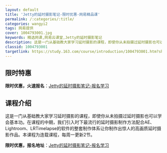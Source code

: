 ```yaml
---
layout: default
title: 'Jetty的延时摄影笔记-限时优惠-网易精品课'
permalink: /:categories/:title/
categories: wangyi2
tags: 网易提供
cover: 1004793001.jpg
keywords: 精选网课,网易云课堂,Jetty的延时摄影笔记
description: 这是一门从基础教大家学习延时摄影的课程，即使你从未拍摄过延时摄影也可以学会基本功。在课程的中期，我们引入时下最流行的延时
classid: 1004793001
targetlink: https://study.163.com/course/introduction/1004793001.htm?share=1&shareId=1025206652&utm_campaign=share&utm_medium=iphoneShare&utm_source=&utm_u=1025206652
---
```


## 限时特惠

**限时优惠，火速报名**：[Jetty的延时摄影笔记-报名学习](https://study.163.com/course/introduction/1004793001.htm?share=1&shareId=1025206652&utm_campaign=share&utm_medium=iphoneShare&utm_source=&utm_u=1025206652)

## 课程介绍

这是一门从基础教大家学习延时摄影的课程，即使你从未拍摄过延时摄影也可以学会基本功。在课程的中期，我们引入时下最流行的延时摄影制作方法配合AE、Lightroom、LRTimelapse的软件的整套制作体系让你制作出惊人的高画质延时摄影作品。本课程为连载课程，每周一更新2节。

**限时优惠，报名地址**：[Jetty的延时摄影笔记-报名学习](https://study.163.com/course/introduction/1004793001.htm?share=1&shareId=1025206652&utm_campaign=share&utm_medium=iphoneShare&utm_source=&utm_u=1025206652)

